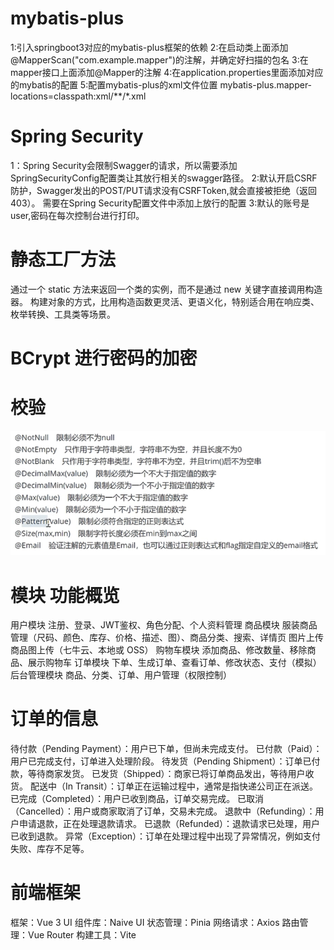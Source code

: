 # mybatis-plus

1:引入springboot3对应的mybatis-plus框架的依赖
2:在启动类上面添加@MapperScan("com.example.mapper")的注解，并确定好扫描的包名
3:在mapper接口上面添加@Mapper的注解
4:在application.properties里面添加对应的mybatis的配置
5:配置mybatis-plus的xml文件位置
mybatis-plus.mapper-locations=classpath:xml/**/*.xml

# Spring Security

1：Spring Security会限制Swagger的请求，所以需要添加SpringSecurityConfig配置类让其放行相关的swagger路径。
2:默认开启CSRF防护，Swagger发出的POST/PUT请求没有CSRFToken,就会直接被拒绝（返回 403）。
需要在Spring Security配置文件中添加上放行的配置
3:默认的账号是user,密码在每次控制台进行打印。

# 静态工厂方法

通过一个 static 方法来返回一个类的实例，而不是通过 new 关键字直接调用构造器。
构建对象的方式，比用构造函数更灵活、更语义化，特别适合用在响应类、枚举转换、工具类等场景。

# BCrypt 进行密码的加密

# 校验

![img.png](校验注解.png)

# 模块	功能概览

用户模块 注册、登录、JWT鉴权、角色分配、个人资料管理
商品模块 服装商品管理（尺码、颜色、库存、价格、描述、图）、商品分类、搜索、详情页
图片上传 商品图上传（七牛云、本地或 OSS）
购物车模块 添加商品、修改数量、移除商品、展示购物车
订单模块 下单、生成订单、查看订单、修改状态、支付（模拟）
后台管理模块 商品、分类、订单、用户管理（权限控制）

# 订单的信息

待付款（Pending Payment）：用户已下单，但尚未完成支付。
已付款（Paid）：用户已完成支付，订单进入处理阶段。
待发货（Pending Shipment）：订单已付款，等待商家发货。
已发货（Shipped）：商家已将订单商品发出，等待用户收货。
配送中（In Transit）：订单正在运输过程中，通常是指快递公司正在派送。
已完成（Completed）：用户已收到商品，订单交易完成。
已取消（Cancelled）：用户或商家取消了订单，交易未完成。
退款中（Refunding）：用户申请退款，正在处理退款请求。
已退款（Refunded）：退款请求已处理，用户已收到退款。
异常（Exception）：订单在处理过程中出现了异常情况，例如支付失败、库存不足等。

# 前端框架
框架：Vue 3
UI 组件库：Naive UI
状态管理：Pinia
网络请求：Axios
路由管理：Vue Router
构建工具：Vite